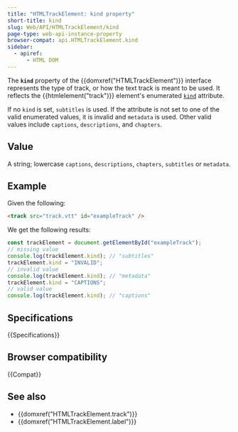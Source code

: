 ```yaml
---
title: "HTMLTrackElement: kind property"
short-title: kind
slug: Web/API/HTMLTrackElement/kind
page-type: web-api-instance-property
browser-compat: api.HTMLTrackElement.kind
sidebar:
  - apiref:
      - HTML DOM
---
```


The **`kind`** property of the {{domxref("HTMLTrackElement")}} interface represents the type of track, or how the text track is meant to be used. It reflects the {{htmlelement("track")}} element's enumerated [`kind`](/en-US/docs/Web/HTML/Reference/Elements/track#kind) attribute.

If no `kind` is set, `subtitles` is used. If the attribute is not set to one of the valid enumerated values, it is invalid and `metadata` is used. Other valid values include `captions`, `descriptions`, and `chapters`.

## Value

A string; lowercase `captions`, `descriptions`, `chapters`, `subtitles` or `metadata`.

## Example

Given the following:

```html
<track src="track.vtt" id="exampleTrack" />
```

We get the following results:

```js
const trackElement = document.getElementById("exampleTrack");
// missing value
console.log(trackElement.kind); // "subtitles"
trackElement.kind = "INVALID";
// invalid value
console.log(trackElement.kind); // "metadata"
trackElement.kind = "CAPTIONS";
// valid value
console.log(trackElement.kind); // "captions"
```

## Specifications

{{Specifications}}

## Browser compatibility

{{Compat}}

## See also

- {{domxref("HTMLTrackElement.track")}}
- {{domxref("HTMLTrackElement.label")}}
